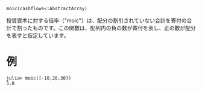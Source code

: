 ```
moic(cashflows<:AbstractArray)
```

投資資本に対する倍率（"moic"）は、配分の割引されていない合計を寄付の合計で割ったものです。この関数は、配列内の負の数が寄付を表し、正の数が配分を表すと仮定しています。

# 例

```julia-repl
julia> moic([-10,20,30])
5.0
```
